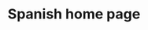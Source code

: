 ---
title: Spanish home page
description: This is the demo site for Dot Org Theme. The title description and images front matter is required for meta og content.
images: ["https://via.placeholder.com/250x200/d9d9d9/000000"]
---